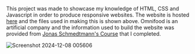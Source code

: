 This project was made to showcase my knowledge of HTML, CSS and Javascript in order to produce responsive websites. The website is hosted <a href="https://omnifood-patricka.netlify.app/">here</a> and the files used in making this is shown above. Omnifood is an artificial company and the information used to build the website was provided from <a href="https://www.udemy.com/certificate/UC-ee83c900-1d54-4c0a-a0b7-5659bc03d7d4/">Jonas Schmedtmann's Course</a> that I completed.

![Screenshot 2024-12-08 005606](https://github.com/user-attachments/assets/51baf6ac-a0f6-4c92-88fd-0b2822ef381c)
